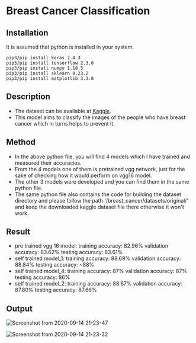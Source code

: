 # Breast Cancer Classification

## Installation
It is assumed that python is installed in your system. 
```
pip3/pip install keras 2.4.3
pip3/pip install tensorflow 2.3.0
pip3/pip install numpy 1.18.5
pip3/pip install sklearn 0.23.2
pip3/pip install matplotlib 3.3.0
```

## Description
- The dataset can be available at [Kaggle](https://www.kaggle.com/paultimothymooney/breast-histopathology-images). 
- This model aims to classify the images of the people who have breast cancer which in turns helps to prevent it.

## Method
- In the above python file, you will find 4 models which I have trained and measured their accuracies.
- From the 4 models one of them is pretrained vgg network, just for the sake of checking how it would perform on vgg16 model.
- The other 3 models were developed and you can find them in the same python file.
- The same python file also contains the code for building the dataset directory and please follow the path '/breast_cancer/datasets/original/' and keep the downloaded kaggle dataset file there otherwise it won't work.

## Result
- pre trained vgg 16 model:  training accuracy: 82.96%   validation accuracy: 83.62%  testing accuracy: 83.61%
- self trained model_1:      training accuracy: 88.69%   validation accuracy: 88.84%  testing accuracy: ~88%
- self trained model_4:      training accuracy: 87%      validation accuracy: 87%     testing accuracy: 86%
- self trained model_2:      training accuracy: 88.67%   validation accuracy: 87.80%  testing accuracy: 87.66%

## Output
![Screenshot from 2020-09-14 21-23-47](https://user-images.githubusercontent.com/40459209/93206295-c74aef80-f776-11ea-9cad-821f66192ded.png)

![Screenshot from 2020-09-14 21-23-32](https://user-images.githubusercontent.com/40459209/93206333-da5dbf80-f776-11ea-99fd-4f6588696e61.png)


